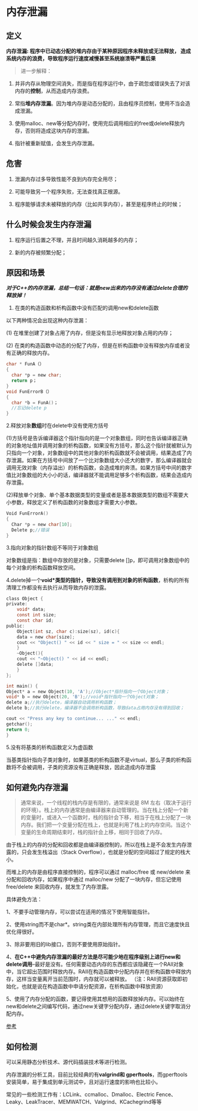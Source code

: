 # 内存泄漏

## 定义

**内存泄漏: 程序中已动态分配的堆内存由于某种原因程序未释放或无法释放，
造成系统内存的浪费，导致程序运行速度减慢甚至系统崩溃等严重后果**

>进一步解释：

1. 并非内存从物理空间消失，而是指在程序运行中，由于疏忽或错误失去了对该内存的**控制**，从而造成内存浪费。

2. 常指**堆内存泄漏**。因为堆内存是动态分配的，且由程序员控制，使用不当会造成泄漏。

3. 使用malloc、new等分配内存时，使用完后调用相应的free或delete释放内存，否则将造成这块内存的泄漏。

4. 指针被重新赋值，会发生内存泄漏。

## 危害

1. 泄漏内存过多导致性能不良到内存完全用尽；

2. 可能导致另一个程序失败，无法查找真正根源。

3. 程序能够请求未被释放的内存（比如共享内存），甚至是程序终止的时候；

## 什么时候会发生内存泄漏

1. 程序运行后置之不理，并且时间越久消耗越多的内存；

2. 新的内存被频繁分配；

## 原因和场景

***对于C++的内存泄漏，总结一句话：就是new出来的内存没有通过delete合理的释放掉！***

1. 在类的构造函数和析构函数中没有匹配的调用new和delete函数

以下两种情况会出现这种内存泄漏：

(1) 在堆里创建了对象占用了内存，但是没有显示地释放对象占用的内存；

(2) 在类的构造函数中动态的分配了内存，但是在析构函数中没有释放内存或者没有正确的释放内存。

```C
char * FunA（）
{
  char *p = new char;
  return p；
}
void FunErrorB（）
{
  char *b = FunA()；
  //忘记delete p
}
```

2.释放对象**数组**时在delete中没有使用方括号

(1)方括号是告诉编译器这个指针指向的是一个对象数组，同时也告诉编译器正确的对象地址值并调用对象的析构函数，如果没有方括号，那么这个指针就被默认为只指向一个对象，对象数组中的其他对象的析构函数就不会被调用，结果造成了内存泄漏。如果在方括号中间放了一个比对象数组大小还大的数字，那么编译器就会调用无效对象（内存溢出）的析构函数，会造成堆的奔溃。如果方括号中间的数字值比对象数组的大小小的话，编译器就不能调用足够多个析构函数，结果会造成内存泄露。

(2)释放单个对象、单个基本数据类型的变量或者是基本数据类型的数组不需要大小参数，释放定义了析构函数的对象数组才需要大小参数。

```C
Void FunErrorA()
{
  Char *p = new char[10];
  Delete p;//错误
}
```

3.指向对象的指针数组不等同于对象数组

对象数组是指：数组中存放的是对象，只需要delete []p，即可调用对象数组中的每个对象的析构函数释放空间。

4.delete掉一个**void*类型的指针，导致没有调用到对象的析构函数**，析构的所有清理工作都没有去执行从而导致内存的泄露。

```C
class Object {
private:
    void* data;
    const int size;
    const char id;
public:
    Object(int sz, char c):size(sz), id(c){
    data = new char[size];
    cout << "Object() " << id << " size = " << size << endl;
    }
    ~Object(){
    cout << "~Object() " << id << endl;
    delete []data;
    }
};

int main() {
Object* a = new Object(10, 'A');//Object*指针指向一个Object对象；
void* b = new Object(20, 'B');//void*指针指向一个Object对象；
delete a;//执行delete，编译器自动调用析构函数；
delete b;//执行delete，编译器不会调用析构函数，导致data占用内存没有得到回收；

cout << "Press any key to continue... ..." << endl;
getchar();
return 0;
}
```

5.没有将基类的析构函数定义为虚函数

当基类指针指向子类对象时，如果基类的析构函数不是virtual，那么子类的析构函数将不会被调用，子类的资源没有正确是释放，因此造成内存泄露

## 如何避免内存泄漏

>通常来说，一个线程的栈内存是有限的，通常来说是 8M 左右（取决于运行的环境）。栈上的内存通常是由编译器来自动管理的。当在栈上分配一个新的变量时，或进入一个函数时，栈的指针会下移，相当于在栈上分配了一块内存。我们把一个变量分配在栈上，也就是利用了栈上的内存空间。当这个变量的生命周期结束时，栈的指针会上移，相同于回收了内存。

由于栈上的内存的分配和回收都是由编译器控制的，所以在栈上是不会发生内存泄露的，只会发生栈溢出（Stack Overflow），也就是分配的空间超过了规定的栈大小。

而堆上的内存是由程序直接控制的，程序可以通过 malloc/free 或 new/delete 来分配和回收内存，如果程序中通过 malloc/new 分配了一块内存，但忘记使用 free/delete 来回收内存，就发生了内存泄露。

具体避免方法：

1、不要手动管理内存，可以尝试在适用的情况下使用智能指针。

2、使用string而不是char*。string类在内部处理所有内存管理，而且它速度快且优化得很好。

3、除非要用旧的lib接口，否则不要使用原始指针。

4、**在C++中避免内存泄漏的最好方法是尽可能少地在程序级别上进行new和delete调用**–最好是没有。任何需要动态内存的东西都应该隐藏在一个RAII对象中，当它超出范围时释放内存。RAII在构造函数中分配内存并在析构函数中释放内存，这样当变量离开当前范围时，内存就可以被释放。
（注：RAII资源获取即初始化，也就是说在构造函数中申请分配资源，在析构函数中释放资源）

5、使用了内存分配的函数，要记得使用其想用的函数释放掉内存。可以始终在new和delete之间编写代码，通过new关键字分配内存，通过delete关键字取消分配内存。

[参考](https://blog.csdn.net/JMW1407/article/details/108185908)

## 如何检测

可以采用静态分析技术、源代码插装技术等进行检测。

内存泄漏的分析工具，目前比较经典的有**valgrind和 gperftools**，而gperftools安装简单，易于集成到单元测试中，且对运行速度的影响也比较小。

常见的一些检测工作有：LCLink、ccmalloc、Dmalloc、Electric Fence、Leaky、LeakTracer、MEMWATCH、Valgrind、KCachegrind等等
